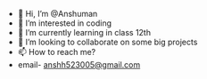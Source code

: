 - 👋 Hi, I’m @Anshuman
- 👀 I’m interested in coding
- 🌱 I’m currently learning in class 12th
- 💞️ I’m looking to collaborate on some big projects
- 📫 How to reach me?
- email- anshh523005@gmail.com

<!---
Anshuman523/Anshuman523 is a ✨ special ✨ repository because its `README.md` (this file) appears on your GitHub profile.
You can click the Preview link to take a look at your changes.
--->
